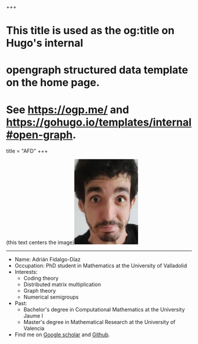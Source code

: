 +++
# This title is used as the og:title on Hugo's internal
# opengraph structured data template on the home page.
# See https://ogp.me/ and https://gohugo.io/templates/internal#open-graph.
title = "AFD"
+++

(this text centers the image)![ye](profile.jpg)

---

- Name: Adrián Fidalgo-Díaz
- Occupation: PhD student in Mathematics at the University of Valladolid
- Interests:
    - Coding theory
    - Distributed matrix multiplication
    - Graph theory
    - Numerical semigroups
- Past:
    - Bachelor's degree in Computational Mathematics at the University Jaume I
    - Master's degree in Mathematical Research at the University of Valencia
- Find me on [Google scholar](https://scholar.google.es/citations?user=5GCV2rQAAAAJ&hl=es) and [Github](https://github.com/adrianFD22).

